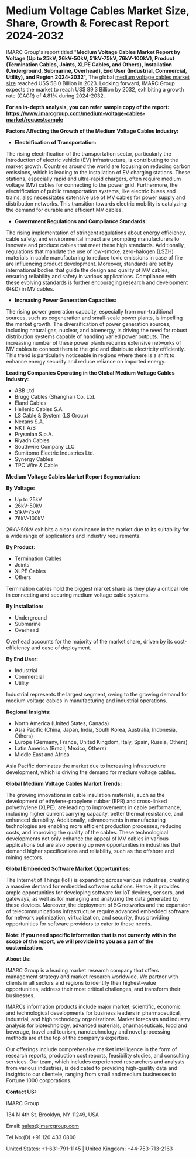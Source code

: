 ﻿# Medium Voltage Cables Market Size, Share, Growth & Forecast Report 2024-2032
IMARC Group's report titled "**Medium Voltage Cables Market Report by Voltage (Up to 25kV, 26kV-50kV, 51kV-75kV, 76kV-100kV), Product (Termination Cables, Joints, XLPE Cables, and Others), Installation (Underground, Submarine, Overhead), End User (Industrial, Commercial, Utility), and Region 2024-2032**", The global [medium voltage cables market size](https://www.imarcgroup.com/medium-voltage-cables-market) reached US$ 58.0 Billion in 2023. Looking forward, IMARC Group expects the market to reach US$ 89.3 Billion by 2032, exhibiting a growth rate (CAGR) of 4.81% during 2024-2032.

**For an in-depth analysis, you can refer sample copy of the report: <https://www.imarcgroup.com/medium-voltage-cables-market/requestsample>**

**Factors Affecting the Growth of the Medium Voltage Cables Industry:**

- **Electrification of Transportation:**

The rising electrification of the transportation sector, particularly the introduction of electric vehicle (EV) infrastructure, is contributing to the market growth. Countries around the world are focusing on reducing carbon emissions, which is leading to the installation of EV charging stations. These stations, especially rapid and ultra-rapid chargers, often require medium voltage (MV) cables for connecting to the power grid. Furthermore, the electrification of public transportation systems, like electric buses and trains, also necessitates extensive use of MV cables for power supply and distribution networks. This transition towards electric mobility is catalyzing the demand for durable and efficient MV cables.

- **Government Regulations and Compliance Standards:**

The rising implementation of stringent regulations about energy efficiency, cable safety, and environmental impact are prompting manufacturers to innovate and produce cables that meet these high standards. Additionally, regulations that mandate the use of low-smoke, zero-halogen (LSZH) materials in cable manufacturing to reduce toxic emissions in case of fire are influencing product development. Moreover, standards are set by international bodies that guide the design and quality of MV cables, ensuring reliability and safety in various applications. Compliance with these evolving standards is further encouraging research and development (R&D) in MV cables.

- **Increasing Power Generation Capacities:** 

The rising power generation capacity, especially from non-traditional sources, such as cogeneration and small-scale power plants, is impelling the market growth. The diversification of power generation sources, including natural gas, nuclear, and bioenergy, is driving the need for robust distribution systems capable of handling varied power outputs. The increasing number of these power plants requires extensive networks of MV cables to connect them to the grid and distribute electricity efficiently. This trend is particularly noticeable in regions where there is a shift to enhance energy security and reduce reliance on imported energy.

**Leading Companies Operating in the Global Medium Voltage Cables Industry:**

- ABB Ltd
- Brugg Cables (Shanghai) Co. Ltd.
- Eland Cables
- Hellenic Cables S.A.
- LS Cable & System (LS Group)
- Nexans S.A.
- NKT A/S
- Prysmian S.p.A.
- Riyadh Cables
- Southwire Company LLC
- Sumitomo Electric Industries Ltd.
- Synergy Cables
- TPC Wire & Cable

**Medium Voltage Cables Market Report Segmentation:**

**By Voltage:**

- Up to 25kV
- 26kV-50kV
- 51kV-75kV
- 76kV-100kV

26kV-50kV exhibits a clear dominance in the market due to its suitability for a wide range of applications and industry requirements.

**By Product:**

- Termination Cables
- Joints
- XLPE Cables
- Others

Termination cables hold the biggest market share as they play a critical role in connecting and securing medium voltage cable systems.

**By Installation:**

- Underground
- Submarine
- Overhead

Overhead accounts for the majority of the market share, driven by its cost-efficiency and ease of deployment.

**By End User:**

- Industrial
- Commercial
- Utility

Industrial represents the largest segment, owing to the growing demand for medium voltage cables in manufacturing and industrial operations.

**Regional Insights:**

- North America (United States, Canada)
- Asia Pacific (China, Japan, India, South Korea, Australia, Indonesia, Others)
- Europe (Germany, France, United Kingdom, Italy, Spain, Russia, Others)
- Latin America (Brazil, Mexico, Others)
- Middle East and Africa

Asia Pacific dominates the market due to increasing infrastructure development, which is driving the demand for medium voltage cables.

**Global Medium Voltage Cables Market Trends:**

The growing innovations in cable insulation materials, such as the development of ethylene-propylene rubber (EPR) and cross-linked polyethylene (XLPE), are leading to improvements in cable performance, including higher current carrying capacity, better thermal resistance, and enhanced durability. Additionally, advancements in manufacturing technologies are enabling more efficient production processes, reducing costs, and improving the quality of the cables. These technological developments not only enhance the appeal of MV cables in various applications but are also opening up new opportunities in industries that demand higher specifications and reliability, such as the offshore and mining sectors.

**Global Embedded Software Market Opportunities:**

The Internet of Things (IoT) is expanding across various industries, creating a massive demand for embedded software solutions. Hence, it provides ample opportunities for developing software for IoT devices, sensors, and gateways, as well as for managing and analyzing the data generated by these devices. Moreover, the deployment of 5G networks and the expansion of telecommunications infrastructure require advanced embedded software for network optimization, virtualization, and security, thus providing opportunities for software providers to cater to these needs.

**Note: If you need specific information that is not currently within the scope of the report, we will provide it to you as a part of the customization.**

**About Us:**

IMARC Group is a leading market research company that offers management strategy and market research worldwide. We partner with clients in all sectors and regions to identify their highest-value opportunities, address their most critical challenges, and transform their businesses.

IMARCs information products include major market, scientific, economic and technological developments for business leaders in pharmaceutical, industrial, and high technology organizations. Market forecasts and industry analysis for biotechnology, advanced materials, pharmaceuticals, food and beverage, travel and tourism, nanotechnology and novel processing methods are at the top of the company’s expertise.

Our offerings include comprehensive market intelligence in the form of research reports, production cost reports, feasibility studies, and consulting services. Our team, which includes experienced researchers and analysts from various industries, is dedicated to providing high-quality data and insights to our clientele, ranging from small and medium businesses to Fortune 1000 corporations.

**Contact US:**

IMARC Group

134 N 4th St. Brooklyn, NY 11249, USA

Email: sales@imarcgroup.com

Tel No:(D) +91 120 433 0800

United States: +1-631-791-1145 | United Kingdom: +44-753-713-2163
